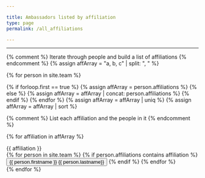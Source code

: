 ```yaml
---

title: Ambassadors listed by affiliation
type: page
permalink: /all_affiliations

---
```

---
{% comment %} Iterate through people and build a list of affiliations {% endcomment %}
{% assign affArray = "a, b, c" | split: ", " %}

{% for person in site.team %}

  {% if forloop.first == true %}
    {% assign affArray = person.affiliations %}
  {% else %}
    {% assign affArray = affArray | concat: person.affiliations %}
  {% endif %}
{% endfor %}
{% assign affArray = affArray | uniq %}
{% assign affArray = affArray | sort %}

{% comment %} List each affiliation and the people in it {% endcomment %}

{% for affiliation in affArray %}
  <div class="card affiliation-list">
    <div class="card-header" data-toggle="collapse" data-target="#{{ affiliation }}" tabindex="0" onkeydown="clickMe(event)">{{ affiliation }}</div>
    <div class="card-body collapse" id="{{ affiliation }}">
      {% for person in site.team %}
        {% if person.affiliations contains affiliation %}
          <button type="button" class="btn btn-block" onclick="window.location.assign('{{ '/' | relative_url }}people/#{{- person.firstname | append: person.lastname | replace: " ", "" -}}')" tabindex="0" onkeydown="clickMe(event)">
            {{ person.firstname }} {{ person.lastname}}
          </button>
        {% endif %}
      {% endfor %}
    </div>
  </div>
{% endfor %}
